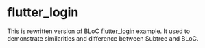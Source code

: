 # flutter_login

This is rewritten version of BLoC [flutter_login](https://github.com/felangel/bloc/tree/master/examples/flutter_login) example. 
It used to demonstrate similarities and difference between Subtree and BLoC. 